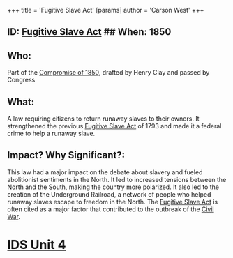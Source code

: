 +++
 title = 'Fugitive Slave Act'
[params]
	author = 'Carson West'
+++
## ID: [Fugitive Slave Act](./../fugitive-slave-act/) ## When: 1850 
## Who: 
Part of the [Compromise of 1850](./../compromise-of-1850/), drafted by Henry Clay and passed by Congress
## What:
A law requiring citizens to return runaway slaves to their owners. It strengthened the previous [Fugitive Slave Act](./../fugitive-slave-act/) of 1793 and made it a federal crime to help a runaway slave.
## Impact? Why Significant?: 
This law had a major impact on the debate about slavery and fueled abolitionist sentiments in the North.  It led to increased tensions between the North and the South, making the country more polarized. It also led to the creation of the Underground Railroad, a network of people who helped runaway slaves escape to freedom in the North. The [Fugitive Slave Act](./../fugitive-slave-act/) is often cited as a major factor that contributed to the outbreak of the [Civil War](./../civil-war/). 

# [IDS Unit 4](./../ids-unit-4/)